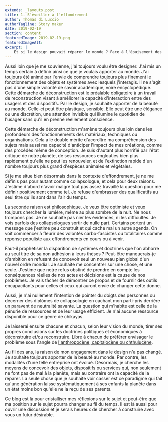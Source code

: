 ```yaml
---
extends: _layouts.post
title: 1. S'éveiller à l'effondrement
author: Thomas di Luccio
authorTagline: Story maker
date: 2019-02-19
section: content
featuredImage: 2019-02-19.png
featuredImageAlt:
excerpt: |
    Et si le design pouvait réparer le monde ? Face à l'épuisement des ressources et aux effondrements en cours, je questionne notre manière de créer. Ce blog explore comment concevoir des objets et services qui ne se contentent pas de limiter leur impact, mais participent activement à la reconstruction du futur.
---
```


Aussi loin que je me souvienne, j'ai toujours voulu être designer. J'ai mis un temps certain à définir ainsi ce que je voulais apporter au monde. J'ai toujours été animé par l'envie de comprendre toujours plus finement le fonctionnement des objets et systèmes avec lesquels j'interagis. Il ne s'agit pas d'une simple volonté de savoir académique, voire encyclopédique. Cette démarche de déconstruction est le préalable obligatoire à un travail de reconstruction visant à améliorer la capacité d'interaction entre des usagers et des dispositifs. Par le design, je souhaite apporter de la beauté au monde. Celle-ci peut être plastique, sensible. Elle peut être une élégance ou une discrétion, une attention invisible qui illumine le quotidien de l'usager sans qu'il en prenne réellement conscience.

Cette démarche de déconstruction m'amène toujours plus loin dans les profondeurs des fonctionnements des matériaux, techniques ou organisations. Cela a le double mérite d'accroître ma compréhension des sujets mais aussi ma capacité d'anticiper l'impact de mes créations, comme des procédés même de conception. Je suis d'autant plus horrifié par l'état critique de notre planète, de ses ressources englouties bien plus rapidement qu'elle ne peut les renouveler, et de l'extinction rapide d'un nombre toujours plus grand d'espèces animales et végétales.

Si je me situe bien désormais dans le contexte d'effondrement, je ne me définis pas pour autant comme collapsologue, et cela pour deux raisons. J'estime d'abord n'avoir malgré tout pas assez travaillé la question pour me définir positivement comme tel. Je refuse d'embrasser des qualificatifs au seul titre qu'ils sont dans l'air du temps.

La seconde raison est philosophique. Je veux être optimiste et veux toujours chercher la lumière, même au plus sombre de la nuit. Ne nous trompons pas. Je ne souhaite pas nier les évidences, ni les difficultés. Je vois parfois des collapsologues sortir de nulle part. Certains portent un message que j'estime peu construit et qui cache mal un autre agenda. On voit commencer à fleurir des volontés carbo-fascistes ou totalitaires comme réponse populiste aux effondrements en cours ou à venir.

Faut-il prophétiser la disparition de systèmes et doctrines que l'on abhorre au seul titre de sa non adhésion à leurs thèses ? Peut-être manquerais-je d'ambition en refusant de concevoir seul un nouveau plan global d'un nouvel ordre mondial. Je souhaite me concentrer sur une chose, et une seule. J'estime que notre refus obstiné de prendre en compte les conséquences réelles de nos actes et décisions est la cause de nos problèmes. Je vais tâcher de démontrer ce propos et de fournir des outils encapacitants pour celles et ceux qui auront envie de changer cette donne.

Aussi, je n'ai nullement l'intention de pointer du doigts des personnes ou décerner des diplômes de collapsologie en cachant mon parti-pris derrière un paravent de neutralité savante. La question qui m'habite est celle de la pénurie de ressources et de leur usage efficient. Je n'ai aucune ressource disponible pour ce genre de chikayas.

Je laisserai ensuite chacune et chacun, selon leur vision du monde, tirer ses propres conclusions sur les doctrines politiques et économiques à déconstruire et/ou reconstruire. Libre à chacun de préférer envisager le problème sous l'angle de [l'anthropocène, capitalocène ou chthulucène](https://vimeo.com/97663518).

Au fil des ans, la raison de mon engagement dans le design n'a pas changé. Je souhaite toujours apporter de la beauté au monde. Par contre, les modalités d'une telle entreprise ont évolué. Désormais, je cherche les moyens de concevoir des objets, dispositifs ou services qui, non seulement ne font pas de mal à la planète, mais au contraire ont la capacité de la réparer. La seule chose que je souhaite voir casser est ce paradigme qui fait qu'une génération laisse systématiquement à ses enfants la planète dans un état moins bon qu'elle ne la reçu de ses parents.

Ce blog est là pour cristalliser mes réflexions sur le sujet et peut-être que ma position sur le sujet pourra changer au fil du temps. Il est là aussi pour ouvrir une discussion et je serais heureux de chercher à construire avec vous un futur désirable.